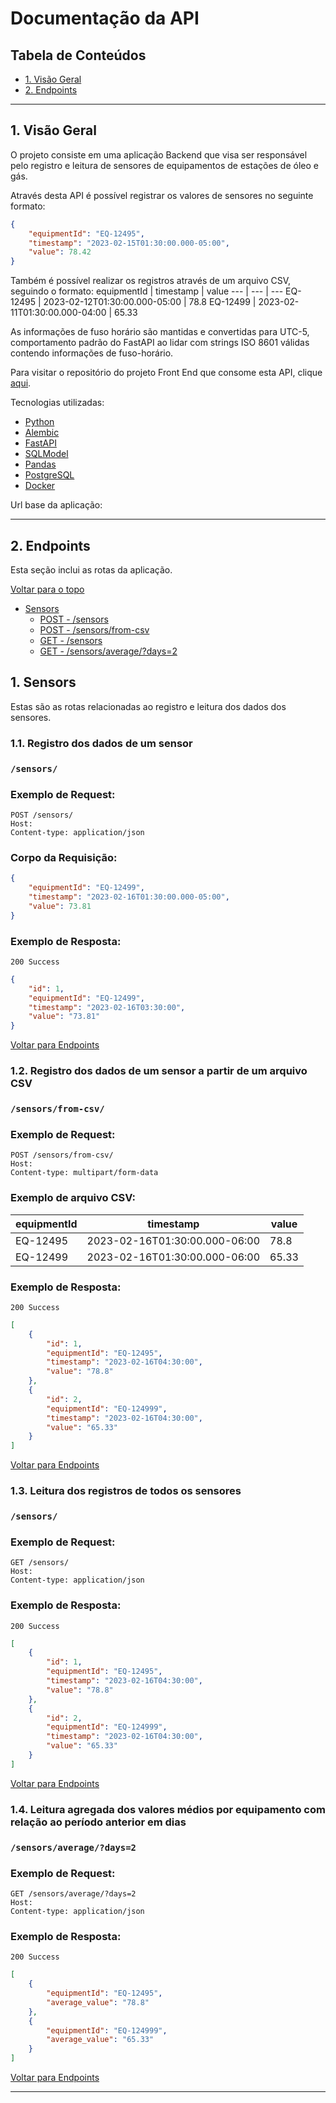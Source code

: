 # Documentação da API 

## Tabela de Conteúdos
  - [1. Visão Geral](#1-visão-geral)
  - [2. Endpoints](#2-endpoints)

---
## 1. Visão Geral

O projeto consiste em uma aplicação Backend que visa ser responsável pelo registro e leitura de sensores de equipamentos de estações de óleo e gás.

Através desta API é possível registrar os valores de sensores no seguinte formato:

```json
{
    "equipmentId": "EQ-12495",
    "timestamp": "2023-02-15T01:30:00.000-05:00",
    "value": 78.42
}
```

Também é possível realizar os registros através de um arquivo CSV, seguindo o formato:
equipmentId | timestamp | value 
--- | --- | --- 
EQ-12495 | 2023-02-12T01:30:00.000-05:00 | 78.8
EQ-12499 | 2023-02-11T01:30:00.000-04:00 | 65.33

As informações de fuso horário são mantidas e convertidas para UTC-5, comportamento padrão do FastAPI ao lidar com strings ISO 8601 válidas contendo informações de fuso-horário.

Para visitar o repositório do projeto Front End que consome esta API, clique <a href="" target="_blank">aqui</a>.

Tecnologias utilizadas:
- [Python](https://www.python.org/)
- [Alembic](https://alembic.sqlalchemy.org/en/latest/)
- [FastAPI](https://fastapi.tiangolo.com/)
- [SQLModel](https://sqlmodel.tiangolo.com/)
- [Pandas](https://pandas.pydata.org/docs/)
- [PostgreSQL](https://www.postgresql.org/docs/)
- [Docker](https://docs.docker.com/)

Url base da aplicação:

---
## 2. Endpoints

Esta seção inclui as rotas da aplicação.

[ Voltar para o topo ](#tabela-de-conteúdos)

- [Sensors](#1-sensors)
    - [POST - /sensors](#11-registro-dos-dados-de-um-sensor)
    - [POST - /sensors/from-csv](#12-registro-dos-dados-de-um-sensor-a-partir-de-um-arquivo-csv)
    - [GET - /sensors](#13-leitura-dos-registros-de-todos-os-sensores)
    - [GET - /sensors/average/?days=2](#14-leitura-agregada-dos-valores-médios-por-equipamento-com-relação-ao-período-anterior-em-dias)
    
## 1. Sensors
Estas são as rotas relacionadas ao registro e leitura dos dados dos sensores.



### 1.1. Registro dos dados de um sensor
### `/sensors/`

### Exemplo de Request:
```
POST /sensors/
Host: 
Content-type: application/json
```

### Corpo da Requisição:
```json
{
    "equipmentId": "EQ-12499",
    "timestamp": "2023-02-16T01:30:00.000-05:00",
    "value": 73.81
}
```
### Exemplo de Resposta:
```
200 Success
```

```json
{
	"id": 1,
	"equipmentId": "EQ-12499",
	"timestamp": "2023-02-16T03:30:00",
	"value": "73.81"
}
```
[ Voltar para Endpoints ](#2-endpoints)

### 1.2. Registro dos dados de um sensor a partir de um arquivo CSV
### `/sensors/from-csv/`

### Exemplo de Request:
```
POST /sensors/from-csv/
Host: 
Content-type: multipart/form-data
```

### Exemplo de arquivo CSV:
equipmentId | timestamp | value 
--- | --- | --- 
EQ-12495 | 2023-02-16T01:30:00.000-06:00 | 78.8
EQ-12499 | 2023-02-16T01:30:00.000-06:00 | 65.33
### Exemplo de Resposta:
```
200 Success
```

```json
[  
    {
        "id": 1,
        "equipmentId": "EQ-12495",
        "timestamp": "2023-02-16T04:30:00",
        "value": "78.8"
    },
    {
        "id": 2,
        "equipmentId": "EQ-124999",
        "timestamp": "2023-02-16T04:30:00",
        "value": "65.33"
    }
]
```
[ Voltar para Endpoints ](#2-endpoints)

### 1.3. Leitura dos registros de todos os sensores
### `/sensors/`

### Exemplo de Request:
```
GET /sensors/
Host: 
Content-type: application/json
```

### Exemplo de Resposta:
```
200 Success
```

```json
[  
    {
        "id": 1,
        "equipmentId": "EQ-12495",
        "timestamp": "2023-02-16T04:30:00",
        "value": "78.8"
    },
    {
        "id": 2,
        "equipmentId": "EQ-124999",
        "timestamp": "2023-02-16T04:30:00",
        "value": "65.33"
    }
]
```
[ Voltar para Endpoints ](#2-endpoints)

### 1.4. Leitura agregada dos valores médios por equipamento com relação ao período anterior em dias
### `/sensors/average/?days=2`

### Exemplo de Request:
```
GET /sensors/average/?days=2
Host: 
Content-type: application/json
```

### Exemplo de Resposta:
```
200 Success
```

```json
[  
    {
        "equipmentId": "EQ-12495",
        "average_value": "78.8"
    },
    {
        "equipmentId": "EQ-124999",
        "average_value": "65.33"
    }
]
```
[ Voltar para Endpoints ](#2-endpoints)

---